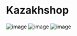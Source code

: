 # Kazakhshop
![image](https://user-images.githubusercontent.com/81953174/164395795-ea689335-6eee-4fd8-8cea-2bd713cd93a7.png)
![image](https://user-images.githubusercontent.com/81953174/164395907-b8622bdf-bfe8-4420-8dc0-d09e28296637.png)
![image](https://user-images.githubusercontent.com/81953174/164396023-b8f7825c-a9f7-4136-b81e-34f868cfc207.png)
